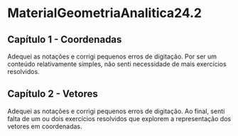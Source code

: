# MaterialGeometriaAnalitica24.2

## Capítulo 1 - Coordenadas

Adequei as notações e corrigi pequenos erros de digitação. Por ser um conteúdo relativamente simples, não senti necessidade de mais exercícios resolvidos.

## Capítulo 2 - Vetores

Adequei as notações e corrigi pequenos erros de digitação. Ao final, senti falta de um ou dois exercícios resolvidos que explorem a representação dos vetores em coordenadas.
